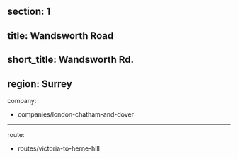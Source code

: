 section: 1
----
title: Wandsworth Road
----
short_title: Wandsworth Rd.
----
region: Surrey
----
company:
- companies/london-chatham-and-dover
----
route:
- routes/victoria-to-herne-hill
